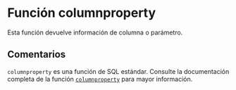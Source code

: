 ﻿---
SidebarGroup: "c"
Autogenerated: true
---

# Función  columnproperty

Esta función devuelve información de columna o parámetro.

## Comentarios 

`columnproperty` es una función de SQL estándar. Consulte la documentación completa de la función [`columnproperty`](https://learn.microsoft.com/es-es/sql/t-sql/functions/columnproperty-transact-sql) para mayor información.
